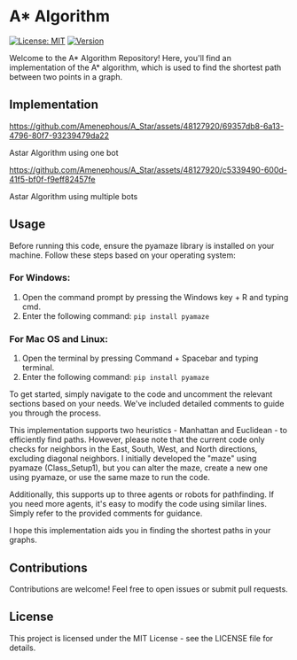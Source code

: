 # A* Algorithm
[![License: MIT](https://img.shields.io/badge/License-MIT-yellow.svg)](https://opensource.org/licenses/MIT)
[![Version](https://img.shields.io/badge/Version-1.0-blue)](https://github.com/Amenephous/A_Star/releases)


Welcome to the A* Algorithm Repository! Here, you'll find an implementation of the A* algorithm, which is used to find the shortest path between two points in a graph.

## Implementation 

https://github.com/Amenephous/A_Star/assets/48127920/69357db8-6a13-4796-80f7-93239479da22

Astar Algorithm using one bot


https://github.com/Amenephous/A_Star/assets/48127920/c5339490-600d-41f5-bf0f-f9eff82457fe

Astar Algorithm using multiple bots

## Usage
Before running this code, ensure the pyamaze library is installed on your machine. Follow these steps based on your operating system:

### For Windows:
1. Open the command prompt by pressing the Windows key + R and typing cmd.
2. Enter the following command: `pip install pyamaze`

### For Mac OS and Linux:
1. Open the terminal by pressing Command + Spacebar and typing terminal.
2. Enter the following command: `pip install pyamaze`


To get started, simply navigate to the code and uncomment the relevant sections based on your needs. We've included detailed comments to guide you through the process.

This implementation supports two heuristics - Manhattan and Euclidean - to efficiently find paths. However, please note that the current code only checks for neighbors in the East, South, West, and North directions, excluding diagonal neighbors. I initially developed the "maze" using pyamaze (Class_Setup1), but you can alter the maze, create a new one using pyamaze, or use the same maze to run the code.

Additionally, this supports up to three agents or robots for pathfinding. If you need more agents, it's easy to modify the code using similar lines. Simply refer to the provided comments for guidance.

I hope this implementation aids you in finding the shortest paths in your graphs. 

## Contributions

Contributions are welcome! Feel free to open issues or submit pull requests.
## License

This project is licensed under the MIT License - see the LICENSE file for details.
